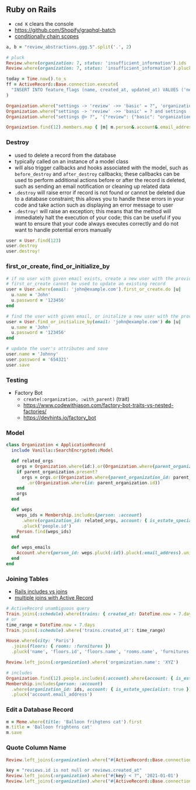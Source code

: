 ## Ruby on Rails

- `cmd K` clears the console
- https://github.com/Shopify/graphql-batch
- [conditionally chain scopes](https://stackoverflow.com/questions/38136110/best-way-to-conditionally-chain-scopes)

```ruby
a, b = "review_abstractions.ggg.5".split('.', 2)

# pluck
Review.where(organization: 7, status: 'insufficient_information').ids
Review.where(organization: 7, status: 'insufficient_information').pluck(:id)

today = Time.now().to_s
ff = ActiveRecord::Base.connection.execute(
  "INSERT INTO feature_flags (name, created_at, updated_at) VALUES ('new_review_ui', '#{today}', '#{today}')"
)

Organization.where("settings -> 'review' ->> 'basic' = ?", 'organization')
Organization.where("settings -> 'review' ->> 'basic' = ? and settings -> 'review' ->> 'ultra' = ?", 'vanilla', 'vanilla').count
Organization.where("settings @> ?", '{"review": {"basic": "organization", "ultra": "organization"}}')

Organization.find(12).members.map { |m| m.person&.account&.email_address }
```

### Destroy

- used to delete a record from the database
- typically called on an instance of a model class
- will also trigger callbacks and hooks associated with the model, such as `before_destroy` and `after_destroy` callbacks; these callbacks can be used to perform additional actions before or after the record is deleted, such as sending an email notification or cleaning up related data
- `.destroy` will raise error if record is not found or cannot be deleted due to a database constraint; this allows you to handle these errors in your code and take action such as displaying an error message to user
- `.destroy!` will raise an exception; this means that the method will immediately halt the execution of your code; this can be useful if you want to ensure that your code always executes correctly and do not want to handle potential errors manually

```ruby
user = User.find(123)
user.destroy
user.destroy!
```

### first_or_create, find_or_initialize_by

```ruby
# if no user with given email exists, create a new user with the provided attributes
# first_or_create cannot be used to update an existing record
user = User.where(email: 'john@example.com').first_or_create.do |u|
  u.name = 'John'
  u.password = '123456'
end

# find the user with given email, or initalize a new user with the provided attributes
user = User.find_or_initialize_by(email: 'john@example.com') do |u|
  u.name = 'John'
  u.password = '123456'
end

# update the user's attributes and save
user.name = 'Johnny'
user.password = '654321'
user.save
```

### Testing

- Factory Bot
  - `create(:organization, :with_parent)` (trait)
  - https://www.codewithjason.com/factory-bot-traits-vs-nested-factories/
  - https://devhints.io/factory_bot

### Model

```ruby
class Organization < ApplicationRecord
  include Vanilla::SearchEncrypted::Model

  def related_orgs
    orgs = Organization.where(id:).or(Organization.where(parent_organization_id: parent_organization.id))
    if parent_organization.present?
      orgs = orgs.or(Organization.where(parent_organization_id: parent_organization.id))
        .or(Organization.where(id: parent_organization.id))
    end
    orgs
  end

  def weps
    weps_ids = Membership.includes(person: :account)
      .where(organization_id: related_orgs, account: { is_estate_specialist: true })
      .pluck('people.id')
    Person.find(weps_ids)
  end

  def weps_emails
    Account.where(person_id: weps.pluck(:id)).pluck(:email_address).uniq.join(', ')
  end
end
```

### Joining Tables

- [Rails includes vs joins](https://medium.com/@swapnilggourshete/rails-includes-vs-joins-9bf3a8ada00)
- [multiple joins with Active Record](https://www.ananunesdasilva.com/posts/multiple-joins-with-activerecord)

```ruby
# ActiveRecord unambiguous query
Train.joins(:schedule).where(trains: { created_at: DateTime.now - 7.days })
# or
time_range = DateTime.now - 7.days
Train.joins(:schedule).where('trains.created_at': time_range)

House.where(city: 'Paris')
  .joins(floors: { rooms: :furnitures })
  .pluck('name', 'floors.id', 'floors.name', 'rooms.name', 'furnitures.name')

Review.left_joins(:organization).where('organization.name': 'XYZ')

# includes
Organization.find(12).people.includes(:account).where(account: { is_estate_specialist: true }).ids
Membership.includes(person: :account)
  .where(organization_id: ids, account: { is_estate_specialist: true })
  .pluck('account.email_address')
```

### Edit a Database Record

```ruby
m = Meme.where(title: 'Balloon frihgtens cat').first
m.title = 'Balloon frightens cat'
m.save
```

### Quote Column Name

```ruby
Review.left_joins(:organization).where("#{ActiveRecord::Base.connection.quote_column_name('reviews')}.#{ActiveRecord::Base.connection.quote_column_name('created_at')} < ?", '2021-01-01')

key = "reviews.id is not null or reviews.created_at"
Review.left_joins(:organization).where("#{key} < ?", '2021-01-01')
Review.left_joins(:organization).where("#{ActiveRecord::Base.connection.quore_column_name(key)} < ?", '2021-01-01')
```
